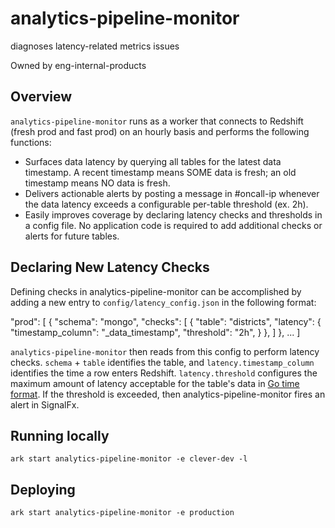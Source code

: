 # analytics-pipeline-monitor

diagnoses latency-related metrics issues

Owned by eng-internal-products

## Overview

`analytics-pipeline-monitor` runs as a worker that connects to Redshift (fresh prod and fast prod) on an hourly basis and performs the following functions:

- Surfaces data latency by querying all tables for the latest data timestamp. A recent timestamp means SOME data is fresh; an old timestamp means NO data is fresh.
- Delivers actionable alerts by posting a message in #oncall-ip whenever the data latency exceeds a configurable per-table threshold (ex. 2h).
- Easily improves coverage by declaring latency checks and thresholds in a config file. No application code is required to add additional checks or alerts for future tables.

## Declaring New Latency Checks
Defining checks in analytics-pipeline-monitor can be accomplished by adding a new entry to `config/latency_config.json` in the following format:

  "prod": [
    {
      "schema": "mongo",
      "checks": [
        {
          "table": "districts",
          "latency": {
            "timestamp_column": "_data_timestamp",
            "threshold": "2h",
          }
        },
      ]
    }, ...
  ]

`analytics-pipeline-monitor` then reads from this config to perform latency checks. `schema` + `table` identifies the table, and `latency.timestamp_column` identifies the time a row enters Redshift. `latency.threshold` configures the maximum amount of latency acceptable for the table's data in [Go time format](https://golang.org/pkg/time/#ParseDuration). If the threshold is exceeded, then analytics-pipeline-monitor fires an alert in SignalFx.

## Running locally

```
ark start analytics-pipeline-monitor -e clever-dev -l
```

## Deploying

```
ark start analytics-pipeline-monitor -e production
```
